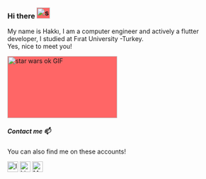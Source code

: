 ### Hi there <img class="giphy-gif-img" src="https://media.giphy.com/media/AIt3Wbzh6gPC0/giphy.gif" width="30" height="25" alt="star wars ok GIF" style="background: rgb(255, 102, 102);">


My name is Hakkı, I am a computer engineer and actively a flutter developer, I studied at Fırat University -Turkey. <br/>
Yes, nice to meet you!


<img class="giphy-gif-img" src="https://media.giphy.com/media/cE02lboc8JPO/giphy.gif" width="248" height="140" alt="star wars ok GIF" style="background: rgb(255, 102, 102);">


##### Contact me 📫

You can also find me on these accounts!

[<img src="https://cdn.pixabay.com/photo/2016/08/09/17/52/instagram-1581266_1280.jpg" alt="Instagram logo" width="24">](https://www.instagram.com/cansngnl/)
[<img src="https://cdn.pixabay.com/photo/2017/12/06/04/57/linkedin-3000959_1280.png" alt="LinkedIn logo" width="24">](https://www.linkedin.com/in/hakkicansengonul/)
[<img src="https://cdn.pixabay.com/photo/2015/03/10/17/30/twitter-667462_1280.png" alt="Medium logo" width="24">](https://twitter.com/Cansngnl)
